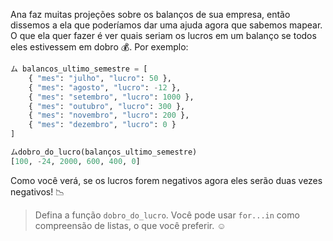Ana faz muitas projeções sobre os balanços de sua empresa, então dissemos a ela que poderíamos dar uma ajuda agora que sabemos mapear. O que ela quer fazer é ver quais seriam os lucros em um balanço se todos eles estivessem em dobro :moneybag:. Por exemplo:

``` python
ム balancos_ultimo_semestre = [
    { "mes": "julho", "lucro": 50 },
    { "mes": "agosto", "lucro": -12 },
    { "mes": "setembro", "lucro": 1000 },
    { "mes": "outubro", "lucro": 300 },
    { "mes": "novembro", "lucro": 200 },
    { "mes": "dezembro", "lucro": 0 }
]

ムdobro_do_lucro(balanços_ultimo_semestre)
[100, -24, 2000, 600, 400, 0]
```

Como você verá, se os lucros forem negativos agora eles serão duas vezes negativos! :chart_with_downwards_trend:

> Defina a função `dobro_do_lucro`. Você pode usar `for...in` como compreensão de listas, o que você preferir.  :relaxed:
